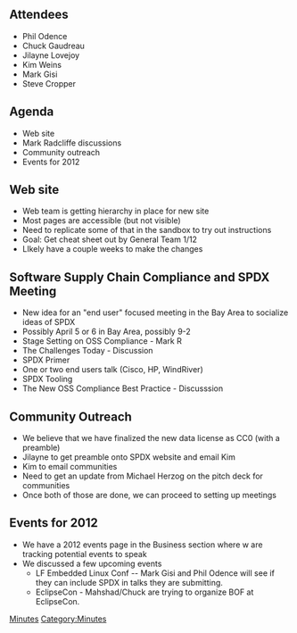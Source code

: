 ## Attendees

  - Phil Odence
  - Chuck Gaudreau
  - Jilayne Lovejoy
  - Kim Weins
  - Mark Gisi
  - Steve Cropper

## Agenda

  - Web site
  - Mark Radcliffe discussions
  - Community outreach
  - Events for 2012

## Web site

  - Web team is getting hierarchy in place for new site
  - Most pages are accessible (but not visible)
  - Need to replicate some of that in the sandbox to try out
    instructions
  - Goal: Get cheat sheet out by General Team 1/12
  - LIkely have a couple weeks to make the changes

## Software Supply Chain Compliance and SPDX Meeting

  - New idea for an "end user" focused meeting in the Bay Area to
    socialize ideas of SPDX
  - Possibly April 5 or 6 in Bay Area, possibly 9-2
  - Stage Setting on OSS Compliance - Mark R
  - The Challenges Today - Discussion
  - SPDX Primer
  - One or two end users talk (Cisco, HP, WindRiver)
  - SPDX Tooling
  - The New OSS Compliance Best Practice - Discusssion

## Community Outreach

  - We believe that we have finalized the new data license as CC0 (with
    a preamble)
  - Jilayne to get preamble onto SPDX website and email Kim
  - Kim to email communities
  - Need to get an update from Michael Herzog on the pitch deck for
    communities
  - Once both of those are done, we can proceed to setting up meetings

## Events for 2012

  - We have a 2012 events page in the Business section where w are
    tracking potential events to speak
  - We discussed a few upcoming events
      - LF Embedded Linux Conf -- Mark Gisi and Phil Odence will see if
        they can include SPDX in talks they are submitting.
      - EclipseCon - Mahshad/Chuck are trying to organize BOF at
        EclipseCon.

[Minutes](Category:Business "wikilink")
[Category:Minutes](Category:Minutes "wikilink")
